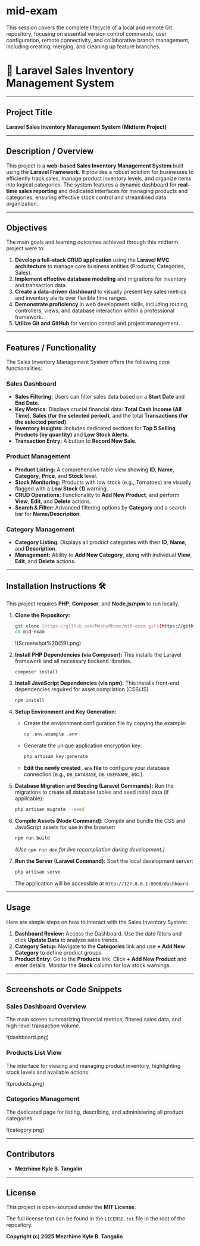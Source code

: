 # mid-exam
This session covers the complete lifecycle of a local and remote Git repository, focusing on essential version control commands, user configuration, remote connectivity, and collaborative branch management, including creating, merging, and cleaning up feature branches.


# 🛒 Laravel Sales Inventory Management System

---

## Project Title

**Laravel Sales Inventory Management System (Midterm Project)**

---

## Description / Overview

This project is a **web-based Sales Inventory Management System** built using the **Laravel Framework**. It provides a robust solution for businesses to efficiently track sales, manage product inventory levels, and organize items into logical categories. The system features a dynamic dashboard for **real-time sales reporting** and dedicated interfaces for managing products and categories, ensuring effective stock control and streamlined data organization.

---

## Objectives

The main goals and learning outcomes achieved through this midterm project were to:

1.  **Develop a full-stack CRUD application** using the **Laravel MVC architecture** to manage core business entities (Products, Categories, Sales).
2.  **Implement effective database modeling** and migrations for inventory and transaction data.
3.  **Create a data-driven dashboard** to visually present key sales metrics and inventory alerts over flexible time ranges.
4.  **Demonstrate proficiency** in web development skills, including routing, controllers, views, and database interaction within a professional framework.
5.  **Utilize Git and GitHub** for version control and project management.

---

## Features / Functionality

The Sales Inventory Management System offers the following core functionalities:

### **Sales Dashboard**
* **Sales Filtering:** Users can filter sales data based on a **Start Date** and **End Date**.
* **Key Metrics:** Displays crucial financial data: **Total Cash Income (All Time)**, **Sales (for the selected period)**, and the total **Transactions (for the selected period)**.
* **Inventory Insights:** Includes dedicated sections for **Top 5 Selling Products (by quantity)** and **Low Stock Alerts**.
* **Transaction Entry:** A button to **Record New Sale**.

### **Product Management**
* **Product Listing:** A comprehensive table view showing **ID**, **Name**, **Category**, **Price**, and **Stock** level.
* **Stock Monitoring:** Products with low stock (e.g., Tomatoes) are visually flagged with a **Low Stock (1)** warning.
* **CRUD Operations:** Functionality to **Add New Product**, and perform **View**, **Edit**, and **Delete** actions.
* **Search & Filter:** Advanced filtering options by **Category** and a search bar for **Name/Description**.

### **Category Management**
* **Category Listing:** Displays all product categories with their **ID**, **Name**, and **Description**.
* **Management:** Ability to **Add New Category**, along with individual **View**, **Edit**, and **Delete** actions.

---

## Installation Instructions 🛠️

This project requires **PHP**, **Composer**, and **Node.js/npm** to run locally.

1.  **Clone the Repository:**
    ```bash
    git clone [https://github.com/MeshyRhime/mid-exam.git](https://github.com/MeshyRhime/mid-exam.git)
    cd mid-exam
    ```
    !(Screenshot%20(59).png)

2.  **Install PHP Dependencies (via Composer):**
    This installs the Laravel framework and all necessary backend libraries.
    ```bash
    composer install
    ```

3.  **Install JavaScript Dependencies (via npm):**
    This installs front-end dependencies required for asset compilation (CSS/JS).
    ```bash
    npm install
    ```

4.  **Setup Environment and Key Generation:**
    * Create the environment configuration file by copying the example:
        ```bash
        cp .env.example .env
        ```
    * Generate the unique application encryption key:
        ```bash
        php artisan key:generate
        ```
    * **Edit the newly created `.env` file** to configure your database connection (e.g., `DB_DATABASE`, `DB_USERNAME`, etc.).

5.  **Database Migration and Seeding (Laravel Commands):**
    Run the migrations to create all database tables and seed initial data (if applicable):
    ```bash
    php artisan migrate --seed
    ```

6.  **Compile Assets (Node Command):**
    Compile and bundle the CSS and JavaScript assets for use in the browser:
    ```bash
    npm run build
    ```
    *(Use `npm run dev` for live recompilation during development.)*

7.  **Run the Server (Laravel Command):**
    Start the local development server:
    ```bash
    php artisan serve
    ```
    The application will be accessible at `http://127.0.0.1:8000/dashboard`.

---

## Usage

Here are simple steps on how to interact with the Sales Inventory System:

1.  **Dashboard Review:** Access the Dashboard. Use the date filters and click **Update Data** to analyze sales trends.
2.  **Category Setup:** Navigate to the **Categories** link and use **+ Add New Category** to define product groups.
3.  **Product Entry:** Go to the **Products** link. Click **+ Add New Product** and enter details. Monitor the **Stock** column for low stock warnings.

---

## Screenshots or Code Snippets

### Sales Dashboard Overview
The main screen summarizing financial metrics, filtered sales data, and high-level transaction volume.

!(dashboard.png)

### Products List View
The interface for viewing and managing product inventory, highlighting stock levels and available actions.

!(products.png)

### Categories Management
The dedicated page for listing, describing, and administering all product categories.

!(category.png)

---

## Contributors

* **Mezrhime Kyle B. Tangalin**

---

## License

This project is open-sourced under the **MIT License**.

The full license text can be found in the `LICENSE.txt` file in the root of the repository.

**Copyright (c) 2025 Mezrhime Kyle B. Tangalin**